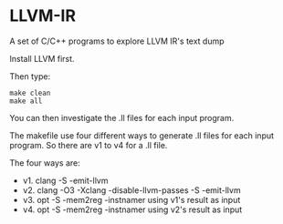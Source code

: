 # LLVM-IR
A set of C/C++ programs to explore LLVM IR's text dump

Install LLVM first. 

Then type:

```
make clean
make all
```

You can then investigate the .ll files for each input program. 

The makefile use four different ways to generate .ll files for each input program. So there are v1 to v4 for a .ll file. 

The four ways are:
* v1. clang -S -emit-llvm
* v2. clang -O3 -Xclang -disable-llvm-passes -S -emit-llvm
* v3. opt -S -mem2reg -instnamer  using v1's result as input
* v4. opt -S -mem2reg -instnamer  using v2's result as input

